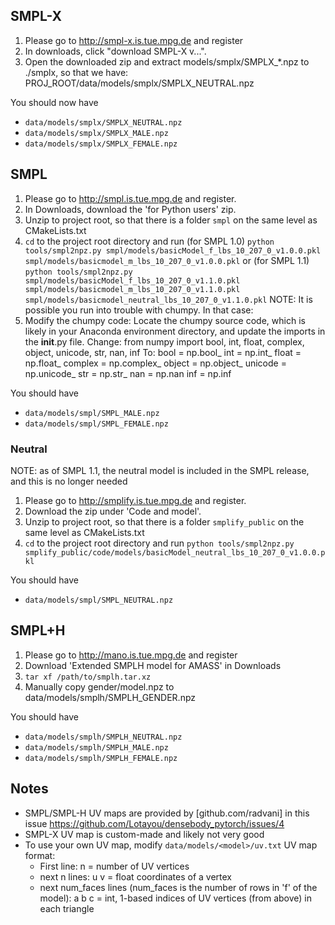 ## SMPL-X
1. Please go to http://smpl-x.is.tue.mpg.de and register
2. In downloads, click "download SMPL-X v...".
3. Open the downloaded zip and extract models/smplx/SMPLX_*.npz to ./smplx, so that we have: PROJ_ROOT/data/models/smplx/SMPLX_NEUTRAL.npz

You should now have
- `data/models/smplx/SMPLX_NEUTRAL.npz`
- `data/models/smplx/SMPLX_MALE.npz`
- `data/models/smplx/SMPLX_FEMALE.npz`

## SMPL
1. Please go to http://smpl.is.tue.mpg.de and register.
2. In Downloads, download the 'for Python users' zip.
3. Unzip to project root, so that there is a folder `smpl` on the same level as CMakeLists.txt
4. `cd` to the project root directory and run
 (for SMPL 1.0) `python tools/smpl2npz.py smpl/models/basicModel_f_lbs_10_207_0_v1.0.0.pkl smpl/models/basicmodel_m_lbs_10_207_0_v1.0.0.pkl` or
 (for SMPL 1.1) `python tools/smpl2npz.py smpl/models/basicModel_f_lbs_10_207_0_v1.1.0.pkl smpl/models/basicmodel_m_lbs_10_207_0_v1.1.0.pkl smpl/models/basicmodel_neutral_lbs_10_207_0_v1.1.0.pkl`
 NOTE: It is possible you run into trouble with chumpy. In that case:
 5. Modify the chumpy code: Locate the chumpy source code, which is likely in your Anaconda environment directory, and update the imports in the __init__.py file. Change:
 from numpy import bool, int, float, complex, object, unicode, str, nan, inf
 To:
 bool = np.bool_
 int = np.int_
 float = np.float_
 complex = np.complex_
 object = np.object_
 unicode = np.unicode_
 str = np.str_
 nan = np.nan
 inf = np.inf

You should have
- `data/models/smpl/SMPL_MALE.npz`
- `data/models/smpl/SMPL_FEMALE.npz`

### Neutral
NOTE: as of SMPL 1.1, the neutral model is included in the SMPL release, and this is no longer needed

1. Please go to http://smplify.is.tue.mpg.de and register.
2. Download the zip under 'Code and model'.
3. Unzip to project root, so that there is a folder `smplify_public` on the same level as CMakeLists.txt
4. `cd` to the project root directory and run `python tools/smpl2npz.py smplify_public/code/models/basicModel_neutral_lbs_10_207_0_v1.0.0.pkl`

You should have
- `data/models/smpl/SMPL_NEUTRAL.npz`

## SMPL+H
1. Please go to http://mano.is.tue.mpg.de and register
2. Download 'Extended SMPLH model for AMASS' in Downloads
3. `tar xf /path/to/smplh.tar.xz`
4. Manually copy gender/model.npz to data/models/smplh/SMPLH_GENDER.npz

You should have
- `data/models/smplh/SMPLH_NEUTRAL.npz`
- `data/models/smplh/SMPLH_MALE.npz`
- `data/models/smplh/SMPLH_FEMALE.npz`

## Notes
- SMPL/SMPL-H UV maps are provided by [github.com/radvani] in this issue
  https://github.com/Lotayou/densebody_pytorch/issues/4
- SMPL-X UV map is custom-made and likely not very good
- To use your own UV map, modify `data/models/<model>/uv.txt` UV map format:
    - First line: n = number of UV vertices
    - next n lines: u v = float coordinates of a vertex
    - next num_faces lines (num_faces is the number of rows in 'f' of the model):
      a b c = int, 1-based indices of UV vertices (from above) in each triangle
